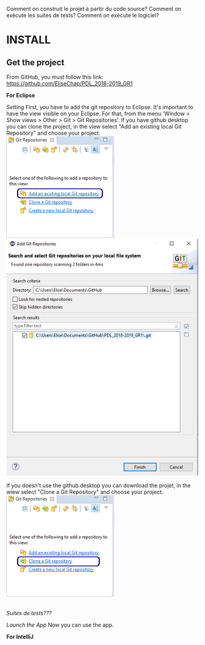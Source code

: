 Comment on construit le projet à partir du code source?
Comment on exécute les suites de tests?
Comment on exécute le logiciel?

# INSTALL 

## Get the project 

From GitHub, you must follow this link: https://github.com/EliseChap/PDL_2018-2019_GR1

**For Eclipse**

*Setting*
First, you have to add the git repository to Eclipse. It's important to have the view visible on your Eclipse. For that, from the menu 'Window > Show views > Other > Git > Git Repositories'.
If you have github desktop you can clone the project, in the view select "Add an existing local Git Repository" and choose your project.
<img src= "ANNEXES/ExistingLocalGit.png"><br>
<img src= "ANNEXES/projectClone.png"><br>

If you doesn't use the github desktop you can download the projet, in the wiew select "Clone a Git Repository" and choose your project.
<img src= "ANNEXES/imgGitRepositories.png"><br>
<img srx= "ANNEXES/projectDownload.png"><br>

*Suites de tests???*

*Launch the App*
Now you can use the app. 









**For IntelliJ**




